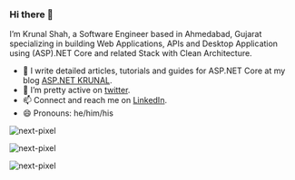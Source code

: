 ### Hi there 👋

I’m Krunal Shah, a Software Engineer based in Ahmedabad, Gujarat specializing in building Web Applications, APIs and Desktop Application using (ASP).NET Core and related Stack with Clean Architecture.

- 🌱 I write detailed articles, tutorials and guides for ASP.NET Core at my blog [ASP.NET KRUNAL](https://aspdotnetkrunal.blogspot.com/).
- 🤔 I’m pretty active on [twitter](https://twitter.com/shahkrunal258).
- 📫 Connect and reach me on [LinkedIn](https://www.linkedin.com/in/krunalgshah).
- 😄 Pronouns: he/him/his

<p align="left"> <img src="https://komarev.com/ghpvc/?username=next-pixel" alt="next-pixel" /> </p>

<p align="left">  
  <img src="https://github-readme-stats.vercel.app/api?username=next-pixel&show_icons=false" alt="next-pixel" />
 </p>
 <p>
  <img src="https://github-readme-stats.vercel.app/api/top-langs/?username=next-pixel&layout=compact" alt="next-pixel" />
  </p>
